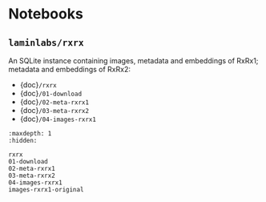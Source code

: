 # Notebooks

## `laminlabs/rxrx`

An SQLite instance containing images, metadata and embeddings of RxRx1; metadata and embeddings of RxRx2:

- {doc}`/rxrx`
- {doc}`/01-download`
- {doc}`/02-meta-rxrx1`
- {doc}`/03-meta-rxrx2`
- {doc}`/04-images-rxrx1`

```{toctree}
:maxdepth: 1
:hidden:

rxrx
01-download
02-meta-rxrx1
03-meta-rxrx2
04-images-rxrx1
images-rxrx1-original
```
